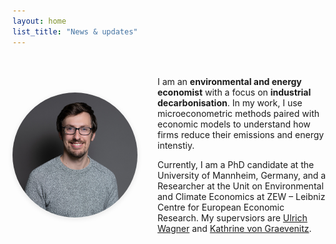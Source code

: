 ```yaml
---
layout: home
list_title: "News & updates"
---
```


<!-- markdownlint-disable MD041 -->
<!-- markdownlint-disable MD033 -->

<style>
.profile-intro {
  display: flex;
  align-items: center;
  gap: 2rem;
  margin-top: 2rem;
  margin-bottom: 4rem;
}
.profile-intro img {
  width: 200px;
  height: 200px;
  object-fit: cover;
  border-radius: 50%;
  box-shadow: 0 2px 8px rgba(0,0,0,0.1);
}
@media (max-width: 700px) {
  .profile-intro {
    flex-direction: column;
    align-items: flex-start;
  }
  .profile-intro img {
    margin-bottom: 1rem;
  }
}
</style>

<div class="profile-intro">
  <img src="/assets/profile.jpg" alt="Joscha Krug" />
  <div>
    <p>
    I am an <strong>environmental and energy economist</strong> with a focus on <strong>industrial decarbonisation</strong>. In my work, I use microeconometric methods paired with economic models to understand how firms reduce their emissions and energy intenstiy.
    </p>
    <p>
    Currently, I am a PhD candidate at the University of Mannheim, Germany, and a Researcher at the Unit on Environmental and Climate Economics at ZEW &ndash; Leibniz Centre for European Economic Research. My supervsiors are <a href="https://ulrichwagner.eu/">Ulrich Wagner</a> and <a href="https://sites.google.com/view/kathrinevongraevenitz/home">Kathrine von Graevenitz</a>.
    </p>
  </div>
</div>

